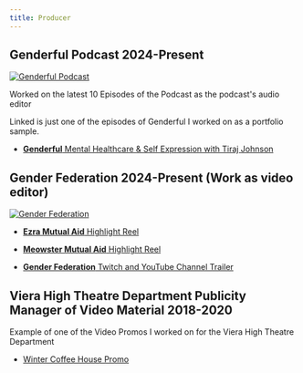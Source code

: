 ```yaml
---
title: Producer
---
```


## Genderful Podcast 2024-Present

[![Genderful Podcast](/genderful_podcast.png)](https://www.genderfulpodcast.com/)

Worked on the latest 10 Episodes of the Podcast as the podcast's audio editor

Linked is just one of the episodes of Genderful I worked on as a portfolio sample.

- [**Genderful** Mental Healthcare & Self Expression with Tiraj Johnson](https://www.youtube.com/watch?v=kbabY1ZpYwo)

## Gender Federation 2024-Present (Work as video editor)

[![Gender Federation](/gender_federaton.png)](https://linktr.ee/GenderFederation)

- [**Ezra Mutual Aid** Highlight Reel](https://youtu.be/Pd_kYcpyJ7I?feature=shared)

- [**Meowster Mutual Aid** Highlight Reel](https://youtu.be/gmwZtYLCB-o?feature=shared)

- [**Gender Federation** Twitch and YouTube Channel Trailer](https://youtu.be/7_qmEv1ryBs?feature=shared)


## Viera High Theatre Department Publicity Manager of Video Material 2018-2020

Example of one of the Video Promos I worked on for the Viera High Theatre Department

- [Winter Coffee House Promo](/wintercoffeehousepromo)